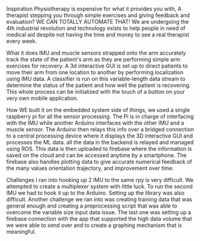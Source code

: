 Inspiration
Physiotherapy is expensive for what it provides you with, A therapist stepping you through simple exercises and giving feedback and evaluation? WE CAN TOTALLY AUTOMATE THAT! We are undergoing the 4th industrial revolution and technology exists to help people in need of medical aid despite not having the time and money to see a real therapist every week.

What it does
IMU and muscle sensors strapped onto the arm accurately track the state of the patient's arm as they are performing simple arm exercises for recovery. A 3d interactive GUI is set up to direct patients to move their arm from one location to another by performing localization using IMU data. A classifier is run on this variable-length data stream to determine the status of the patient and how well the patient is recovering. This whole process can be initialized with the touch of a button on your very own mobile application.

How WE built it
on the embedded system side of things, we used a single raspberry pi for all the sensor processing. The Pi is in charge of interfacing with the IMU while another Arduino interfaces with the other IMU and a muscle sensor. The Arduino then relays this info over a bridged connection to a central processing device where it displays the 3D interactive GUI and processes the ML data. all the data in the backend is relayed and managed using ROS. This data is then uploaded to firebase where the information is saved on the cloud and can be accessed anytime by a smartphone. The firebase also handles plotting data to give accurate numerical feedback of the many values orientation trajectory, and improvement over time.

Challenges I ran into
hooking up 2 IMU to the same rpy is very difficult. We attempted to create a multiplexer system with little luck. To run the second IMU we had to hook it up to the Arduino. Setting up the library was also difficult. Another challenge we ran into was creating training data that was general enough and creating a preprocessing script that was able to overcome the variable size input data issue. The last one was setting up a firebase connection with the app that supported the high data volume that we were able to send over and to create a graphing mechanism that is meaningful.

